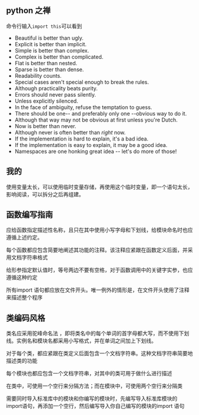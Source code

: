 
## python 之禅
命令行输入`import this`可以看到

* Beautiful is better than ugly.
* Explicit is better than implicit.
* Simple is better than complex.
* Complex is better than complicated.
* Flat is better than nested.
* Sparse is better than dense.
* Readability counts.
* Special cases aren't special enough to break the rules.
* Although practicality beats purity.
* Errors should never pass silently.
* Unless explicitly silenced.
* In the face of ambiguity, refuse the temptation to guess.
* There should be one-- and preferably only one --obvious way to do it.
* Although that way may not be obvious at first unless you're Dutch.
* Now is better than never.
* Although never is often better than *right* now.
* If the implementation is hard to explain, it's a bad idea.
* If the implementation is easy to explain, it may be a good idea.
* Namespaces are one honking great idea -- let's do more of those!

## 我的
使用变量太长，可以使用临时变量存储，再使用这个临时变量，即一个语句太长，影响阅读，可以拆分之后再组建。

## 函数编写指南
应给函数指定描述性名称，且只在其中使用小写字母和下划线，给模块命名时也应遵循上述约定。

每个函数都应包含简要地阐述其功能的注释。该注释应紧跟在函数定义后面，并采用文档字符串格式

给形参指定默认值时，等号两边不要有空格，对于函数调用中的关键字实参，也应遵循这种约定

所有import 语句都应放在文件开头。唯一例外的情形是，在文件开头使用了注释来描述整个程序

## 类编码风格
类名应采用驼峰命名法 ，即将类名中的每个单词的首字母都大写，而不使用下划线。实例名和模块名都采用小写格式，并在单词之间加上下划线。

对于每个类，都应紧跟在类定义后面包含一个文档字符串。这种文档字符串简要地描述类的功能

每个模块也都应包含一个文档字符串，对其中的类可用于做什么进行描述

在类中，可使用一个空行来分隔方法；而在模块中，可使用两个空行来分隔类

需要同时导入标准库中的模块和你编写的模块时，先编写导入标准库模块的import语句，再添加一个空行，然后编写导入你自己编写的模块的import 语句